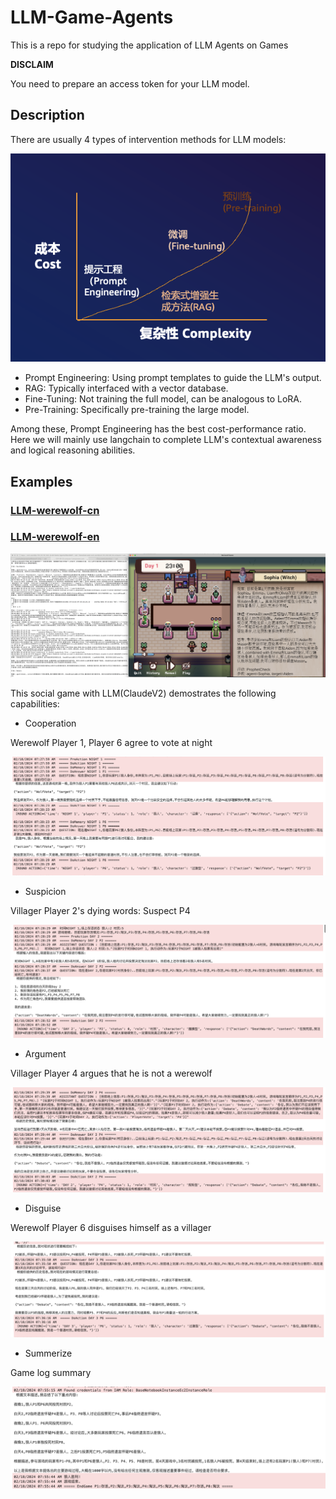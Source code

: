 # LLM-Game-Agents

This is a repo for studying the application of LLM Agents on Games

**DISCLAIM**

You need to prepare an access token for your LLM model.

## Description

There are usually 4 types of intervention methods for LLM models:

![cost-complexity](./WereWolf/statics/cost-complexity.png)

+ Prompt Engineering: Using prompt templates to guide the LLM's output.
+ RAG: Typically interfaced with a vector database. 
+ Fine-Tuning: Not training the full model, can be analogous to LoRA.
+ Pre-Training: Specifically pre-training the large model.

Among these, Prompt Engineering has the best cost-performance ratio. Here we will mainly use langchain to complete LLM's contextual awareness and logical reasoning abilities.

## Examples

### [LLM-werewolf-cn](./WereWolf/README-cn.md)
### [LLM-werewolf-en](./WereWolf/README-en.md)

![gamescreentshot](./WereWolf/statics/gamescreentshot-2.png)

This social game with LLM(ClaudeV2) demostrates the following capabilities:

* Cooperation

Werewolf Player 1, Player 6 agree to vote at night

![Cooperation](./WereWolf/statics/game-samples/1night-wolf-votes.png)

* Suspicion

Villager Player 2's dying words: Suspect P4

![Suspicion](./WereWolf/statics/game-samples/2day-p2-death.png)

* Argument

Villager Player 4 argues that he is not a werewolf

![Argument](./WereWolf/statics/game-samples/2day-p4-debate.png)

* Disguise

Werewolf Player 6 disguises himself as a villager

![Disguise](./WereWolf/statics/game-samples/3day-p6-debate.png)

* Summerize

Game log summary

![Disguise](./WereWolf/statics/game-samples/conclusion.png)